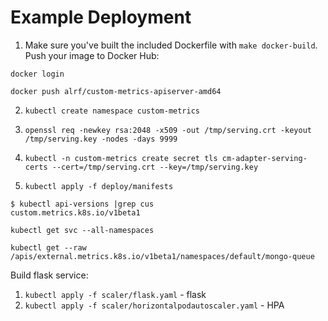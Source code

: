 Example Deployment
==================

1. Make sure you've built the included Dockerfile with `make docker-build`.
Push your image to Docker Hub:
```
docker login
```
```
docker push alrf/custom-metrics-apiserver-amd64
```
   
2. `kubectl create namespace custom-metrics`

3. `openssl req -newkey rsa:2048 -x509 -out /tmp/serving.crt -keyout /tmp/serving.key -nodes -days 9999`

4. `kubectl -n custom-metrics create secret tls cm-adapter-serving-certs --cert=/tmp/serving.crt --key=/tmp/serving.key`

5. `kubectl apply -f deploy/manifests`

```
$ kubectl api-versions |grep cus
custom.metrics.k8s.io/v1beta1
```

```
kubectl get svc --all-namespaces
```


```
kubectl get --raw /apis/external.metrics.k8s.io/v1beta1/namespaces/default/mongo-queue
```

Build flask service:

1. `kubectl apply -f scaler/flask.yaml` - flask
2. `kubectl apply -f scaler/horizontalpodautoscaler.yaml` - HPA
